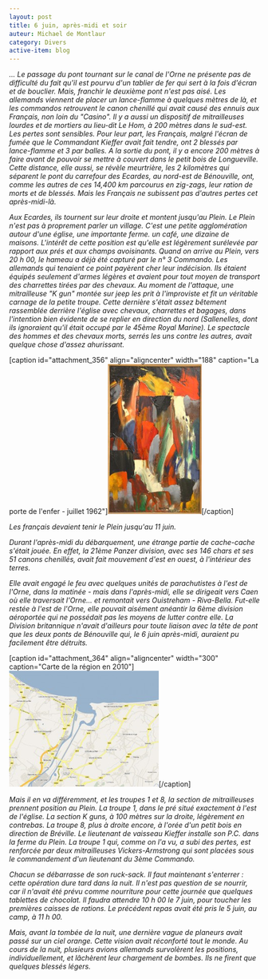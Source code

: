 ```yaml
---
layout: post
title: 6 juin, après-midi et soir
auteur: Michael de Montlaur
category: Divers
active-item: blog
---
```

<em>... Le passage du pont tournant sur le canal de l'Orne ne présente pas de difficulté du fait qu'il est pourvu d'un tablier de fer qui sert à la fois d'écran et de bouclier. Mais, franchir le deuxième pont n'est pas aisé. Les allemands viennent de placer un lance-flamme à quelques mètres de là, et les commandos retrouvent le canon chenillé qui avait causé des ennuis aux Français, non loin du "Casino". Il y a aussi un dispositif de mitrailleuses lourdes et de mortiers au lieu-dit Le Hom, à 200 mètres dans le sud-est. Les pertes sont sensibles. Pour leur part, les Français, malgré l'écran de fumée que le Commandant Kieffer avait fait tendre, ont 2 blessés par lance-flamme et 3 par balles. A la sortie du pont, il y a encore 200 mètres à faire avant de pouvoir se mettre à couvert dans le petit bois de Longueville. Cette distance, elle aussi, se révèle meurtrière, les 2 kilomètres qui séparent le pont du carrefour des Ecardes, au nord-est de Bénouville, ont, comme les autres de ces 14,400 km parcourus en zig-zags, leur ration de morts et de blessés. Mais les Français ne subissent pas d'autres pertes cet après-midi-là.</em>

<em>Aux Ecardes, ils tournent sur leur droite et montent jusqu'au Plein. Le Plein n'est pas à proprement parler un village. C'est une petite agglomération autour d'une église, une importante ferme. un café, une dizaine de maisons. L'intérêt de cette position est qu'elle est légèrement surélevée par rapport aux prés et aux champs avoisinants. Quand on arrive au Plein, vers 20 h 00, le hameau a déjà été capturé par le n° 3 Commando. Les allemands qui tenaient ce point payèrent cher leur indécision. Ils étaient équipés seulement d'armes légères et avaient pour tout moyen de transport des charrettes tirées par des chevaux. Au moment de l'attaque, une mitrailleuse "K gun" montée sur jeep les prit à l'improviste et fit un véritable carnage de la petite troupe. Cette dernière s'était assez bêtement rassemblée derrière l'église avec chevaux, charrettes et bagages, dans l'intention bien évidente de se replier en direction du nord (Sallenelles, dont ils ignoraient qu'il était occupé par le 45ème Royal Marine). Le spectacle des hommes et des chevaux morts, serrés les uns contre les autres, avait quelque chose d'assez ahurissant.</em>

[caption id="attachment_356" align="aligncenter" width="188" caption="La porte de l&#39;enfer - juillet 1962"]<em><em><a href="/photos/wordpress/La-porte-de-lenfer.jpg"><img class="size-medium wp-image-356" title="La porte de l'enfer" src="/photos/wordpress/La-porte-de-lenfer-188x300.jpg" alt="" width="188" height="300" /></a></em></em>[/caption]

<em>Les français devaient tenir le Plein jusqu'au 11 juin.</em>

<em>Durant l'après-midi du débarquement, une étrange partie de cache-cache s'était jouée. En effet, la 21ème Panzer division, avec ses 146 chars et ses 51 canons chenillés, avait fait mouvement d'est en ouest, à l'intérieur des terres.</em>

<em>Elle avait engagé le feu avec quelques unités de parachutistes à l'est de l'Orne, dans la matinée - mais dans l'après-midi, elle se dirigeait vers Caen où elle traversait l'Orne... et remontait vers Ouistreham - Riva-Bella. Fut-elle restée à l'est de l'Orne, elle pouvait aisément anéantir la 6ème division aéroportée qui ne possédait pas les moyens de lutter contre elle. La Division britannique n'avait d'ailleurs pour toute liaison avec la tête de pont que les deux ponts de Bénouville qui, le 6 juin après-midi, auraient pu facilement être détruits.</em>

[caption id="attachment_364" align="aligncenter" width="300" caption="Carte de la région en 2010"]<em><em><a href="/photos/wordpress/Carte6juin.jpg"><img class="size-medium wp-image-364" title="Carte6juin" src="/photos/wordpress/Carte6juin-300x232.jpg" alt="" width="300" height="232" /></a></em></em>[/caption]

<em>Mais il en va différemment, et les troupes 1 et 8, la section de mitrailleuses prennent position au Plein. La troupe 1, dans le pré situé exactement à l'est de l'église. La section K guns, à 100 mètres sur la droite, légèrement en contrebas. La troupe 8, plus à droite encore, à l'orée d'un petit bois en direction de Bréville. Le lieutenant de vaisseau Kieffer installe son P.C. dans la ferme du Plein. La troupe 1 qui, comme on l'a vu, a subi des pertes, est renforcée par deux mitrailleuses Vickers-Armstrong qui sont placées sous le commandement d'un lieutenant du 3ème Commando.</em>

<em>Chacun se débarrasse de son ruck-sack. Il faut maintenant s'enterrer : cette opération dure tard dans la nuit. Il n'est pas question de se nourrir, car il n'avait été prévu comme nourriture pour cette journée que quelques tablettes de chocolat. Il faudra attendre 10 h 00 le 7 juin, pour toucher les premières caisses de rations. Le précédent repas avait été pris le 5 juin, au camp, à 11 h 00.</em>

<em>Mais, avant la tombée de la nuit, une dernière vague de planeurs avait passé sur un ciel orange. Cette vision avait réconforté tout le monde. Au cours de la nuit, plusieurs avions allemands survolèrent les positions, individuellement, et lâchèrent leur chargement de bombes. Ils ne firent que quelques blessés légers.
</em>
